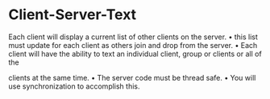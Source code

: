 # Client-Server-Text

Each client will display a current list of other clients on the server.
• this list must update for each client as others join and drop from the server.
• Each client will have the ability to text an individual client, group or clients or all of the

clients at the same time.
• The server code must be thread safe. 
• You will use synchronization to accomplish this.
